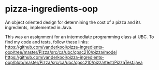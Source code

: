# pizza-ingredients-oop
An object oriented design for determining the cost of a pizza and its ingredients, implemented in Java.

This was an assignment for an intermediate programming class at UBC. To find my code and tests, follow these links: 
https://github.com/vanderkooi/pizza-ingredients-oop/tree/master/Pizza/src/ca/ubc/cpsc210/pizza/model
https://github.com/vanderkooi/pizza-ingredients-oop/blob/master/Pizza/src/ca/ubc/cpsc210/pizza/test/PizzaTest.java
